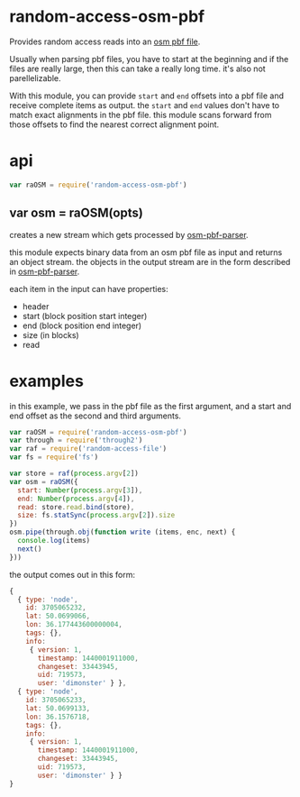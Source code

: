 # random-access-osm-pbf

Provides random access reads into an [osm pbf
file](https://wiki.openstreetmap.org/wiki/PBF_Format).

Usually when parsing pbf files, you have to start at the beginning and if the
files are really large, then this can take a really long time. it's also not
parellelizable.

With this module, you can provide `start` and `end` offsets into a pbf file and
receive complete items as output. the `start` and `end` values don't have to
match exact alignments in the pbf file. this module scans forward from those
offsets to find the nearest correct alignment point.


# api

``` js
var raOSM = require('random-access-osm-pbf')
```

## var osm = raOSM(opts)

creates a new stream which gets processed by [osm-pbf-parser](https://www.npmjs.com/package/osm-pbf-parser).

this module expects binary data from an osm pbf file as input and
returns an object stream. the objects in the output stream are in the form described in [osm-pbf-parser](https://www.npmjs.com/package/osm-pbf-parser).

each item in the input can have properties:

* header
* start (block position start integer)
* end (block position end integer)
* size (in blocks)
* read 


# examples

in this example, we pass in the pbf file as the first argument, and a start and
end offset as the second and third arguments.


``` js
var raOSM = require('random-access-osm-pbf')
var through = require('through2')
var raf = require('random-access-file')
var fs = require('fs')

var store = raf(process.argv[2])
var osm = raOSM({
  start: Number(process.argv[3]),
  end: Number(process.argv[4]),
  read: store.read.bind(store),
  size: fs.statSync(process.argv[2]).size
})
osm.pipe(through.obj(function write (items, enc, next) {
  console.log(items)
  next()
}))
```

the output comes out in this form:

``` js
{
  { type: 'node',
    id: 3705065232,
    lat: 50.0699066,
    lon: 36.177443600000004,
    tags: {},
    info:
     { version: 1,
       timestamp: 1440001911000,
       changeset: 33443945,
       uid: 719573,
       user: 'dimonster' } },
  { type: 'node',
    id: 3705065233,
    lat: 50.0699133,
    lon: 36.1576718,
    tags: {},
    info:
     { version: 1,
       timestamp: 1440001911000,
       changeset: 33443945,
       uid: 719573,
       user: 'dimonster' } }
}
```
